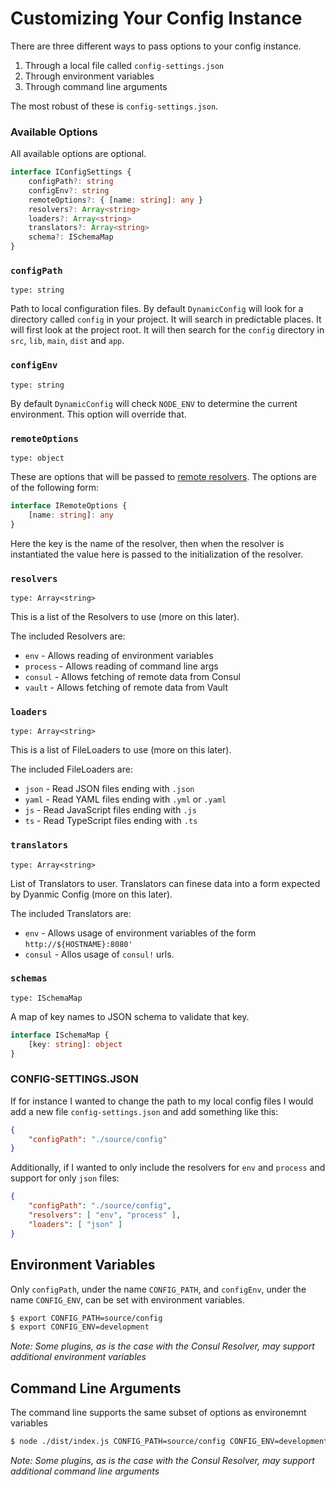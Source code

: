 # Customizing Your Config Instance

There are three different ways to pass options to your config instance.

1. Through a local file called `config-settings.json`
2. Through environment variables
3. Through command line arguments

The most robust of these is `config-settings.json`.

### Available Options

All available options are optional.

```typescript
interface IConfigSettings {
    configPath?: string
    configEnv?: string
    remoteOptions?: { [name: string]: any }
    resolvers?: Array<string>
    loaders?: Array<string>
    translators?: Array<string>
    schema?: ISchemaMap
}
```

### `configPath`

`type: string`

Path to local configuration files. By default `DynamicConfig` will look for a directory called `config` in your project. It will search in predictable places. It will first look at the project root. It will then search for the `config` directory in `src`, `lib`, `main`, `dist` and `app`.

### `configEnv`

`type: string`

By default `DynamicConfig` will check `NODE_ENV` to determine the current environment. This option will override that.

### `remoteOptions`

`type: object`

These are options that will be passed to [remote resolvers](#remote-configuration). The options are of the following form:

```typescript
interface IRemoteOptions {
    [name: string]: any
}
```

Here the key is the name of the resolver, then when the resolver is instantiated the value here is passed to the initialization of the resolver.

### `resolvers`

`type: Array<string>`

This is a list of the Resolvers to use (more on this later).

The included Resolvers are:

* `env` - Allows reading of environment variables
* `process` - Allows reading of command line args
* `consul` - Allows fetching of remote data from Consul
* `vault` - Allows fetching of remote data from Vault

### `loaders`

`type: Array<string>`

This is a list of FileLoaders to use (more on this later).

The included FileLoaders are:

* `json` - Read JSON files ending with `.json`
* `yaml` - Read YAML files ending with `.yml` or `.yaml`
* `js` - Read JavaScript files ending with `.js`
* `ts` - Read TypeScript files ending with `.ts`

### `translators`

`type: Array<string>`

List of Translators to user. Translators can finese data into a form expected by Dyanmic Config (more on this later).

The included Translators are:

* `env` - Allows usage of environment variables of the form `http://${HOSTNAME}:8080'`
* `consul` - Allos usage of `consul!` urls.

### `schemas`

`type: ISchemaMap`

A map of key names to JSON schema to validate that key.

```typescript
interface ISchemaMap {
    [key: string]: object
}
```

### CONFIG-SETTINGS.JSON

If for instance I wanted to change the path to my local config files I would add a new file `config-settings.json` and add something like this:

```json
{
    "configPath": "./source/config"
}
```

Additionally, if I wanted to only include the resolvers for `env` and `process` and support for only `json` files:

```json
{
    "configPath": "./source/config",
    "resolvers": [ "env", "process" ],
    "loaders": [ "json" ]
}
```

## Environment Variables

Only `configPath`, under the name `CONFIG_PATH`, and `configEnv`, under the name `CONFIG_ENV`, can be set with environment variables.

```sh
$ export CONFIG_PATH=source/config
$ export CONFIG_ENV=development
```

*Note: Some plugins, as is the case with the Consul Resolver, may support additional environment variables*

## Command Line Arguments

The command line supports the same subset of options as environemnt variables

```sh
$ node ./dist/index.js CONFIG_PATH=source/config CONFIG_ENV=development
```

*Note: Some plugins, as is the case with the Consul Resolver, may support additional command line arguments*
